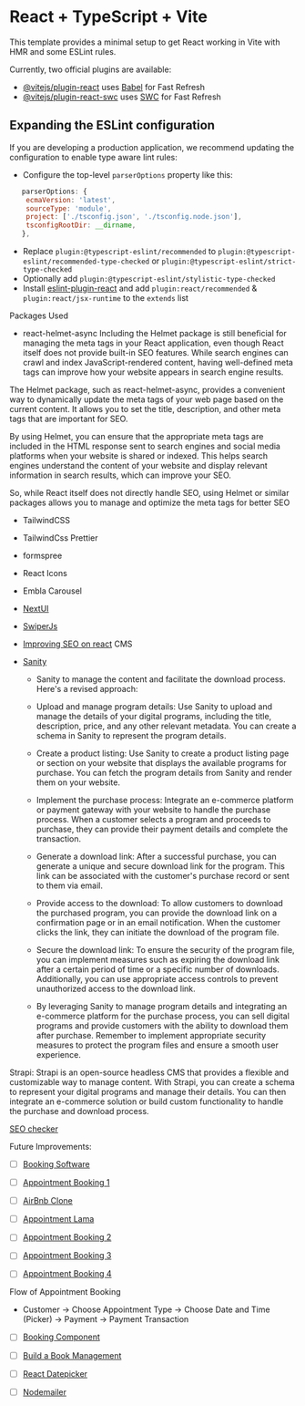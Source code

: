 # React + TypeScript + Vite

This template provides a minimal setup to get React working in Vite with HMR and some ESLint rules.

Currently, two official plugins are available:

- [@vitejs/plugin-react](https://github.com/vitejs/vite-plugin-react/blob/main/packages/plugin-react/README.md) uses [Babel](https://babeljs.io/) for Fast Refresh
- [@vitejs/plugin-react-swc](https://github.com/vitejs/vite-plugin-react-swc) uses [SWC](https://swc.rs/) for Fast Refresh

## Expanding the ESLint configuration

If you are developing a production application, we recommend updating the configuration to enable type aware lint rules:

- Configure the top-level `parserOptions` property like this:

```js
   parserOptions: {
    ecmaVersion: 'latest',
    sourceType: 'module',
    project: ['./tsconfig.json', './tsconfig.node.json'],
    tsconfigRootDir: __dirname,
   },
```

- Replace `plugin:@typescript-eslint/recommended` to `plugin:@typescript-eslint/recommended-type-checked` or `plugin:@typescript-eslint/strict-type-checked`
- Optionally add `plugin:@typescript-eslint/stylistic-type-checked`
- Install [eslint-plugin-react](https://github.com/jsx-eslint/eslint-plugin-react) and add `plugin:react/recommended` & `plugin:react/jsx-runtime` to the `extends` list

Packages Used

- react-helmet-async
  Including the Helmet package is still beneficial for managing the meta tags in your React application, even though React itself does not provide built-in SEO features. While search engines can crawl and index JavaScript-rendered content, having well-defined meta tags can improve how your website appears in search engine results.

The Helmet package, such as react-helmet-async, provides a convenient way to dynamically update the meta tags of your web page based on the current content. It allows you to set the title, description, and other meta tags that are important for SEO.

By using Helmet, you can ensure that the appropriate meta tags are included in the HTML response sent to search engines and social media platforms when your website is shared or indexed. This helps search engines understand the content of your website and display relevant information in search results, which can improve your SEO.

So, while React itself does not directly handle SEO, using Helmet or similar packages allows you to manage and optimize the meta tags for better SEO

- TailwindCSS
- TailwindCss Prettier
- formspree
- React Icons
- Embla Carousel
- [NextUI](https://nextui.org/)
- [SwiperJs](https://swiperjs.com/)
- [Improving SEO on react](https://www.youtube.com/watch?v=wWeG8rWkMsM)
  CMS
- [Sanity](https://www.sanity.io/)

  - Sanity to manage the content and facilitate the download process. Here's a revised approach:

  - Upload and manage program details: Use Sanity to upload and manage the details of your digital programs, including the title, description, price, and any other relevant metadata. You can create a schema in Sanity to represent the program details.

  - Create a product listing: Use Sanity to create a product listing page or section on your website that displays the available programs for purchase. You can fetch the program details from Sanity and render them on your website.

  - Implement the purchase process: Integrate an e-commerce platform or payment gateway with your website to handle the purchase process. When a customer selects a program and proceeds to purchase, they can provide their payment details and complete the transaction.

  - Generate a download link: After a successful purchase, you can generate a unique and secure download link for the program. This link can be associated with the customer's purchase record or sent to them via email.

  - Provide access to the download: To allow customers to download the purchased program, you can provide the download link on a confirmation page or in an email notification. When the customer clicks the link, they can initiate the download of the program file.

  - Secure the download link: To ensure the security of the program file, you can implement measures such as expiring the download link after a certain period of time or a specific number of downloads. Additionally, you can use appropriate access controls to prevent unauthorized access to the download link.

  - By leveraging Sanity to manage program details and integrating an e-commerce platform for the purchase process, you can sell digital programs and provide customers with the ability to download them after purchase. Remember to implement appropriate security measures to protect the program files and ensure a smooth user experience.

Strapi: Strapi is an open-source headless CMS that provides a flexible and customizable way to manage content. With Strapi, you can create a schema to represent your digital programs and manage their details. You can then integrate an e-commerce solution or build custom functionality to handle the purchase and download process.

[SEO checker](https://www.ionos.com/website-checker-result#menu-PRESENTATION)

Future Improvements:

- [ ] [Booking Software](https://www.youtube.com/watch?v=ecjaXnL2CUs&list=PLdoAUl4PfSFs_9yDIf-HODc6nPteNCww9)
- [ ] [Appointment Booking 1](https://www.youtube.com/watch?v=K4_J3ShsUOY)
- [ ] [AirBnb Clone](https://www.youtube.com/watch?v=MpQbwtSiZ7E)
- [ ] [Appointment Lama](https://www.youtube.com/watch?v=k3Vfj-e1Ma4)

- [ ] [Appointment Booking 2](https://www.youtube.com/watch?v=ecjaXnL2CUs&t=15s)
- [ ] [Appointment Booking 3](https://www.youtube.com/watch?v=7giZGFDGnkc&list=PLN2P7MMjXK23NfM7qEYZlUnpSzQ8NIYVY)
- [ ] [Appointment Booking 4](https://www.youtube.com/watch?v=oY24fxdTKi8&list=PLuHGmgpyHfRw0wBGN8knxsJsMi74r34zw)

Flow of Appointment Booking

- Customer -> Choose Appointment Type -> Choose Date and Time (Picker) -> Payment -> Payment Transaction

- [ ] [Booking Component](https://www.youtube.com/watch?v=ny9T62gqrWg)

- [ ] [Build a Book Management](https://www.freecodecamp.org/news/react-crud-app-how-to-create-a-book-management-app-from-scratch/)

- [ ] [React Datepicker](https://www.npmjs.com/package/react-datepicker)

- [ ] [Nodemailer](https://www.npmjs.com/package/nodemailer)
